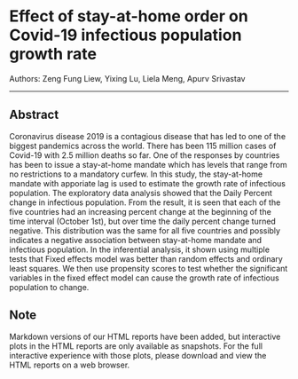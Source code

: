 # Effect of stay-at-home order on Covid-19 infectious population growth rate

Authors: Zeng Fung Liew, Yixing Lu, Liela Meng, Apurv Srivastav

---

## Abstract 

Coronavirus disease 2019 is a contagious disease that has led to one of the biggest pandemics across the world. There has been 115 million cases of Covid-19 with 2.5 million deaths so far. One of the responses by countries has been to issue a stay-at-home mandate which has levels that range from no restrictions to a mandatory curfew. In this study, the stay-at-home mandate with apporiate lag is used to estimate the growth rate of infectious population. The exploratory data analysis showed that the Daily Percent change in infectious population. From the result, it is seen that each of the five countries had an increasing percent change at the beginning of the time interval (October 1st), but over time the daily percent change turned negative. This distribution was the same for all five countries and possibly indicates a negative association between stay-at-home mandate and infectious population. In the inferential analysis, it shown using multiple tests that Fixed effects model was better than random effects and ordinary least squares. We then use propensity scores to test whether the significant variables in the fixed effect model can cause the growth rate of infectious population to change.

## Note
Markdown versions of our HTML reports have been added, but interactive plots in the HTML reports are only available as snapshots. For the full interactive experience with those plots, please download and view the HTML reports on a web browser.
